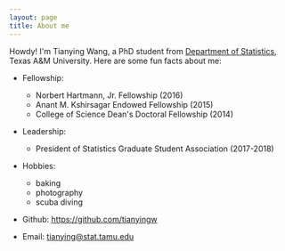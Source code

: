 ```yaml
---
layout: page
title: About me
---
```


Howdy! I'm Tianying Wang, a PhD student from [Department of Statistics](https://www.stat.tamu.edu), Texas A&M University. Here are some fun facts about me:

- Fellowship: 
   - Norbert Hartmann, Jr. Fellowship (2016)
   - Anant M. Kshirsagar Endowed Fellowship (2015)
   - College of Science Dean's Doctoral Fellowship (2014)
   
   
- Leadership: 
   - President of Statistics Graduate Student Association (2017-2018)


- Hobbies: 
   - baking
   - photography 
   - scuba diving


- Github: https://github.com/tianyingw

- Email: tianying@stat.tamu.edu


